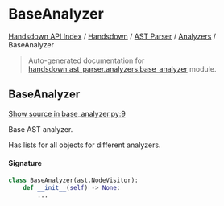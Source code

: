 # BaseAnalyzer

[Handsdown API Index](../../../README.md#handsdown-api-index) /
[Handsdown](../../index.md#handsdown) /
[AST Parser](../index.md#ast-parser) /
[Analyzers](./index.md#analyzers) /
BaseAnalyzer

> Auto-generated documentation for [handsdown.ast_parser.analyzers.base_analyzer](https://github.com/vemel/handsdown/blob/main/handsdown/ast_parser/analyzers/base_analyzer.py) module.

## BaseAnalyzer

[Show source in base_analyzer.py:9](https://github.com/vemel/handsdown/blob/main/handsdown/ast_parser/analyzers/base_analyzer.py#L9)

Base AST analyzer.

Has lists for all objects for different analyzers.

#### Signature

```python
class BaseAnalyzer(ast.NodeVisitor):
    def __init__(self) -> None:
        ...
```
